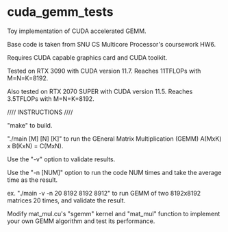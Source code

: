 # cuda_gemm_tests
Toy implementation of CUDA accelerated GEMM.

Base code is taken from SNU CS Multicore Processor's coursework HW6.

Requires CUDA capable graphics card and CUDA toolkit.

Tested on RTX 3090 with CUDA version 11.7. Reaches 11TFLOPs with M=N=K=8192.

Also tested on RTX 2070 SUPER with CUDA version 11.5. Reaches 3.5TFLOPs with M=N=K=8192.


//// INSTRUCTIONS ////

"make" to build. 

"./main [M] [N] [K]" to run the GEneral Matrix Multiplication (GEMM) A(MxK) x B(KxN) = C(MxN).

Use the "-v" option to validate results.

Use the "-n [NUM]" option to run the code NUM times and take the average time as the result.

ex. "./main -v -n 20 8192 8192 8912" to run GEMM of two 8192x8192 matrices 20 times, and validate the result.

Modify mat_mul.cu's "sgemm" kernel and "mat_mul" function to implement your own GEMM algorithm and test its performance.

